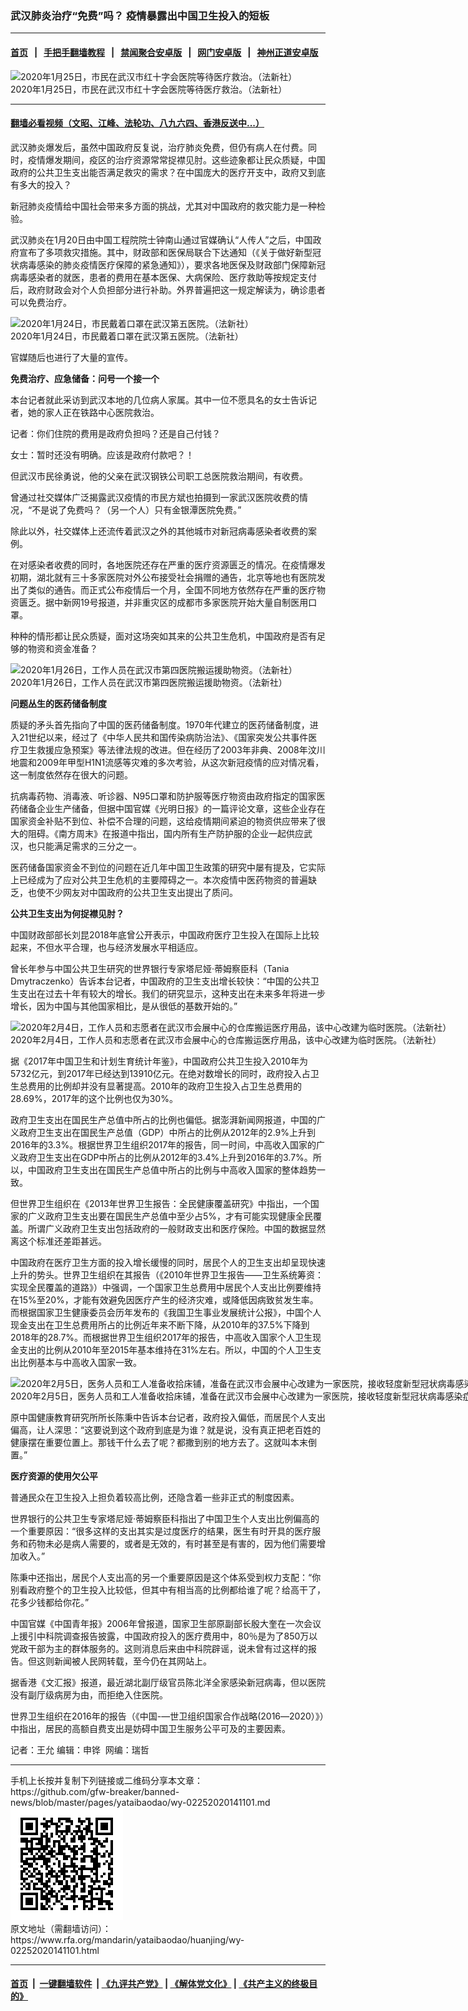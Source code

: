 ### 武汉肺炎治疗“免费”吗？ 疫情暴露出中国卫生投入的短板
------------------------

#### [首页](https://github.com/gfw-breaker/banned-news/blob/master/README.md) &nbsp;&nbsp;|&nbsp;&nbsp; [手把手翻墙教程](https://github.com/gfw-breaker/guides/wiki) &nbsp;&nbsp;|&nbsp;&nbsp; [禁闻聚合安卓版](https://github.com/gfw-breaker/bn-android) &nbsp;&nbsp;|&nbsp;&nbsp; [网门安卓版](https://github.com/oGate2/oGate) &nbsp;&nbsp;|&nbsp;&nbsp; [神州正道安卓版](https://github.com/SzzdOgate/update) 



<div id="headerimg">
 <img alt="2020年1月25日，市民在武汉市红十字会医院等待医疗救治。（法新社）
" src="https://www.rfa.org/mandarin/yataibaodao/huanjing/wy-02252020141101.html/000_1OC5UX.jpg/@@images/56340552-a7bc-4840-9426-bc601ef058f9.jpeg" title="2020年1月25日，市民在武汉市红十字会医院等待医疗救治。（法新社）
"/>
 <div id="headerimgcontents">
  <div id="headerimgcaption">
   <span>
    2020年1月25日，市民在武汉市红十字会医院等待医疗救治。（法新社）
   </span>
   <!-- zoomattribute -->
  </div>
  <!-- headerimgcaption -->
 </div>
 <!-- headerimagecontents -->
</div>

<hr/>


#### [翻墙必看视频（文昭、江峰、法轮功、八九六四、香港反送中...）](https://github.com/gfw-breaker/banned-news/blob/master/pages/link3.md)

<div id="storytext">
 <div>
  <div class="slot_header">
  </div>
 </div>
 <p>
 </p>
 <p>
  武汉肺炎爆发后，虽然中国政府反复说，治疗肺炎免费，但仍有病人在付费。同时，疫情爆发期间，疫区的治疗资源常常捉襟见肘。这些迹象都让民众质疑，中国政府的公共卫生支出能否满足救灾的需求？在中国庞大的医疗开支中，政府又到底有多大的投入？
 </p>
 <p>
  新冠肺炎疫情给中国社会带来多方面的挑战，尤其对中国政府的救灾能力是一种检验。
 </p>
 <p>
 </p>
 <p>
 </p>
 <p>
  武汉肺炎在1月20日由中国工程院院士钟南山通过官媒确认“人传人”之后，中国政府宣布了多项救灾措施。其中，财政部和医保局联合下达通知（《关于做好新型冠状病毒感染的肺炎疫情医疗保障的紧急通知》），要求各地医保及财政部门保障新冠病毒感染者的就医，患者的费用在基本医保、大病保险、医疗救助等按规定支付后，政府财政会对个人负担部分进行补助。外界普遍把这一规定解读为，确诊患者可以免费治疗。
 </p>
 <p>
 </p>
 <p>
  <div class="image-inline captioned" style="width:1500px;">
   <div style="width:1500px;">
    <img alt="2020年1月24日，市民戴着口罩在武汉第五医院。（法新社）" src="https://www.rfa.org/mandarin/yataibaodao/huanjing/wy-02252020141101.html/000_1O98NQ.jpg" title="2020年1月24日，市民戴着口罩在武汉第五医院。（法新社）"/>
   </div>
   <div class="image-caption">
    <span style="width:1500px;">
     2020年1月24日，市民戴着口罩在武汉第五医院。（法新社）
    </span>
    <span class="copyright">
    </span>
   </div>
  </div>
 </p>
 <p>
  官媒随后也进行了大量的宣传。
 </p>
 <p>
  <b>
   免费治疗、应急储备：问号一个接一个
  </b>
  <b>
  </b>
 </p>
 <p>
  本台记者就此采访到武汉本地的几位病人家属。其中一位不愿具名的女士告诉记者，她的家人正在铁路中心医院救治。
 </p>
 <p>
  记者：你们住院的费用是政府负担吗？还是自己付钱？
 </p>
 <p>
  女士：暂时还没有明确。应该是政府付款吧？！
 </p>
 <p>
  但武汉市民徐勇说，他的父亲在武汉钢铁公司职工总医院救治期间，有收费。
 </p>
 <p>
  曾通过社交媒体广泛揭露武汉疫情的市民方斌也拍摄到一家武汉医院收费的情况，“不是说了免费吗？（另一个人）只有金银潭医院免费。”
 </p>
 <p>
  除此以外，社交媒体上还流传着武汉之外的其他城市对新冠病毒感染者收费的案例。
 </p>
 <p>
  在对感染者收费的同时，各地医院还存在严重的医疗资源匮乏的情况。在疫情爆发初期，湖北就有三十多家医院对外公布接受社会捐赠的通告，北京等地也有医院发出了类似的通告。而正式公布疫情后一个月，全国不同地方依然存在严重的医疗物资匮乏。据中新网19号报道，并非重灾区的成都市多家医院开始大量自制医用口罩。
 </p>
 <p>
  种种的情形都让民众质疑，面对这场突如其来的公共卫生危机，中国政府是否有足够的物资和资金准备？
 </p>
 <p>
 </p>
 <p>
  <div class="image-inline captioned" style="width:1500px;">
   <div style="width:1500px;">
    <img alt="2020年1月26日，工作人员在武汉市第四医院搬运援助物资。（法新社）" src="https://www.rfa.org/mandarin/yataibaodao/huanjing/wy-02252020141101.html/000_1OF5ND.jpg" title="2020年1月26日，工作人员在武汉市第四医院搬运援助物资。（法新社）"/>
   </div>
   <div class="image-caption">
    <span style="width:1500px;">
     2020年1月26日，工作人员在武汉市第四医院搬运援助物资。（法新社）
    </span>
    <span class="copyright">
    </span>
   </div>
  </div>
 </p>
 <p>
  <b>
   问题丛生的医药储备制度
  </b>
 </p>
 <p>
  质疑的矛头首先指向了中国的医药储备制度。1970年代建立的医药储备制度，进入21世纪以来，经过了《中华人民共和国传染病防治法》、《国家突发公共事件医疗卫生救援应急预案》等法律法规的改进。但在经历了2003年非典、2008年汶川地震和2009年甲型H1N1流感等灾难的多次考验，从这次新冠疫情的应对情况看，这一制度依然存在很大的问题。
 </p>
 <p>
  抗病毒药物、消毒液、听诊器、N95口罩和防护服等医疗物资由政府指定的国家医药储备企业生产储备，但据中国官媒《光明日报》的一篇评论文章，这些企业存在国家资金补贴不到位、补偿不合理的问题，这给疫情期间紧迫的物资供应带来了很大的阻碍。《南方周末》在报道中指出，国内所有生产防护服的企业一起供应武汉，也只能满足需求的三分之一。
 </p>
 <p>
  医药储备国家资金不到位的问题在近几年中国卫生政策的研究中屡有提及，它实际上已经成为了应对公共卫生危机的主要障碍之一。本次疫情中医药物资的普遍缺乏，也使不少网友对中国政府的公共卫生支出提出了质问。
 </p>
 <p>
  <b>
   公共卫生支出为何捉襟见肘？
  </b>
 </p>
 <p>
  中国财政部部长刘昆2018年底曾公开表示，中国政府医疗卫生投入在国际上比较起来，不但水平合理，也与经济发展水平相适应。
 </p>
 <p>
  曾长年参与中国公共卫生研究的世界银行专家塔尼娅·蒂姆察臣科（Tania Dmytraczenko）告诉本台记者，中国政府的卫生支出增长较快：“中国的公共卫生支出在过去十年有较大的增长。我们的研究显示，这种支出在未来多年将进一步增长，因为中国与其他国家相比，是从很低的基数开始的。”
 </p>
 <p>
 </p>
 <p>
  <div class="image-inline captioned" style="width:1500px;">
   <div style="width:1500px;">
    <img alt="2020年2月4日，工作人员和志愿者在武汉市会展中心的仓库搬运医疗用品，该中心改建为临时医院。（法新社）" src="https://www.rfa.org/mandarin/yataibaodao/huanjing/wy-02252020141101.html/000_1OP73E.jpg" title="2020年2月4日，工作人员和志愿者在武汉市会展中心的仓库搬运医疗用品，该中心改建为临时医院。（法新社）"/>
   </div>
   <div class="image-caption">
    <span style="width:1500px;">
     2020年2月4日，工作人员和志愿者在武汉市会展中心的仓库搬运医疗用品，该中心改建为临时医院。（法新社）
    </span>
    <span class="copyright">
    </span>
   </div>
  </div>
 </p>
 <p>
  据《2017年中国卫生和计划生育统计年鉴》，中国政府公共卫生投入2010年为5732亿元，到2017年已经达到13910亿元。在绝对数增长的同时，政府投入占卫生总费用的比例却并没有显著提高。2010年的政府卫生投入占卫生总费用的28.69%，2017年的这个比例也仅为30%。
 </p>
 <p>
  政府卫生支出在国民生产总值中所占的比例也偏低。据澎湃新闻网报道，中国的广义政府卫生支出在国民生产总值（GDP）中所占的比例从2012年的2.9%上升到2016年的3.3%。根据世界卫生组织2017年的报告，同一时间，中高收入国家的广义政府卫生支出在GDP中所占的比例从2012年的3.4%上升到2016年的3.7%。所以，中国政府卫生支出在国民生产总值中所占的比例与中高收入国家的整体趋势一致。
 </p>
 <p>
  但世界卫生组织在《2013年世界卫生报告：全民健康覆盖研究》中指出，一个国家的广义政府卫生支出要在国民生产总值中至少占5%，才有可能实现健康全民覆盖。所谓广义政府卫生支出包括政府的一般财政支出和医疗保险。中国的数据显然离这个标准还差距甚远。
 </p>
 <p>
  中国政府在医疗卫生方面的投入增长缓慢的同时，居民个人的卫生支出却呈现快速上升的势头。世界卫生组织在其报告（《2010年世界卫生报告——卫生系统筹资：实现全民覆盖的道路》）中强调，一个国家卫生总费用中居民个人支出比例要维持在15%至20%，才能有效避免因医疗产生的经济灾难，或降低因病致贫发生率。而根据国家卫生健康委员会历年发布的《我国卫生事业发展统计公报》，中国个人现金支出在卫生总费用所占的比例近年来不断下降，从2010年的37.5%下降到2018年的28.7%。而根据世界卫生组织2017年的报告，中高收入国家个人卫生现金支出的比例从2010年至2015年基本维持在31%左右。所以，中国的个人卫生支出比例基本与中高收入国家一致。
 </p>
 <p>
 </p>
 <p>
  <div class="image-inline captioned" style="width:1500px;">
   <div style="width:1500px;">
    <img alt="2020年2月5日，医务人员和工人准备收拾床铺，准备在武汉市会展中心改建为一家医院，接收轻度新型冠状病毒感染症状的患者。（法新社）" src="https://www.rfa.org/mandarin/yataibaodao/huanjing/wy-02252020141101.html/000_1OQ7HC.jpg" title="2020年2月5日，医务人员和工人准备收拾床铺，准备在武汉市会展中心改建为一家医院，接收轻度新型冠状病毒感染症状的患者。（法新社）"/>
   </div>
   <div class="image-caption">
    <span style="width:1500px;">
     2020年2月5日，医务人员和工人准备收拾床铺，准备在武汉市会展中心改建为一家医院，接收轻度新型冠状病毒感染症状的患者。（法新社）
    </span>
    <span class="copyright">
    </span>
   </div>
  </div>
 </p>
 <p>
  原中国健康教育研究所所长陈秉中告诉本台记者，政府投入偏低，而居民个人支出偏高，让人深思：“这要说到这个政府到底是为谁？就是说，没有真正把老百姓的健康摆在重要位置上。那钱干什么去了呢？都撒到别的地方去了。这就叫本末倒置。”
 </p>
 <p>
  <b>
   医疗资源的使用欠公平
  </b>
 </p>
 <p>
  普通民众在卫生投入上担负着较高比例，还隐含着一些非正式的制度因素。
 </p>
 <p>
  世界银行的公共卫生专家塔尼娅·蒂姆察臣科指出了中国卫生个人支出比例偏高的一个重要原因：“很多这样的支出其实是过度医疗的结果，医生有时开具的医疗服务和药物未必是病人需要的，或者是无效的，有时甚至是有害的，因为他们需要增加收入。”
 </p>
 <p>
  陈秉中还指出，居民个人支出高的另一个重要原因是这个体系受到权力支配：“你别看政府整个的卫生投入比较低，但其中有相当高的比例都给谁了呢？给高干了，花多少钱都给你花。”
 </p>
 <p>
  中国官媒《中国青年报》2006年曾报道，国家卫生部原副部长殷大奎在一次会议上援引中科院调查报告披露，中国政府投入的医疗费用中，80％是为了850万以党政干部为主的群体服务的。这则消息后来由中科院辟谣，说未曾有过这样的报告。但这则新闻被人民网转载，至今仍在其网站上。
 </p>
 <p>
  据香港《文汇报》报道，最近湖北副厅级官员陈北洋全家感染新冠病毒，但以医院没有副厅级病房为由，而拒绝入住医院。
 </p>
 <p>
  世界卫生组织在2016年的报告（《中国-—世卫组织国家合作战略(2016―2020）》）中指出，居民的高额自费支出是妨碍中国卫生服务公平可及的主要因素。
 </p>
 <p>
 </p>
 <p>
  记者：王允 编辑：申铧  网编：瑞哲
 </p>
</div>

<hr/>
手机上长按并复制下列链接或二维码分享本文章：<br/>
https://github.com/gfw-breaker/banned-news/blob/master/pages/yataibaodao/wy-02252020141101.md <br/>
<a href='https://github.com/gfw-breaker/banned-news/blob/master/pages/yataibaodao/wy-02252020141101.md'><img src='https://github.com/gfw-breaker/banned-news/blob/master/pages/yataibaodao/wy-02252020141101.md.png'/></a> <br/>
原文地址（需翻墙访问）：https://www.rfa.org/mandarin/yataibaodao/huanjing/wy-02252020141101.html


------------------------
#### [首页](https://github.com/gfw-breaker/banned-news/blob/master/README.md) &nbsp;|&nbsp; [一键翻墙软件](https://github.com/gfw-breaker/nogfw/blob/master/README.md) &nbsp;| [《九评共产党》](https://github.com/gfw-breaker/9ping.md/blob/master/README.md#九评之一评共产党是什么) | [《解体党文化》](https://github.com/gfw-breaker/jtdwh.md/blob/master/README.md) | [《共产主义的终极目的》](https://github.com/gfw-breaker/gczydzjmd.md/blob/master/README.md)


<img src='http://gfw-breaker.win/banned-news/pages/yataibaodao/wy-02252020141101.md' width='0px' height='0px'/>